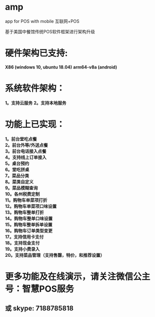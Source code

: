 # amp
app for POS with mobile 互联网+POS

基于美国中餐馆传统POS软件框架进行架构升级

# 硬件架构已支持: 
**X86 (windows 10, ubuntu 18.04)**
**arm64-v8a (android)**

# 系统软件架构：
**1。支持云服务**
**2。支持本地服务**

# 功能上已实现：
**1。前台堂吃点餐**<br/>
**2。前台外等/外送点餐**<br/>
**3。前台电话接入点餐**<br/>
**4。支持线上订单接入**<br/>
**5。桌台预约**<br/>
**6。堂吃拼桌**<br/>
**7。菜品分类**<br/>
**8。菜类自定义**<br/>
**9。菜品模糊查询**<br/>
**10。各州税费定制**<br/>
**11。购物车单菜项打折**<br/>
**12。购物车单菜项口味设置**<br/>
**13。购物车整单打折**<br/>
**14。购物车整单口味设置**<br/>
**15。购物车整单拆单设置**<br/>
**16。购物车订单类型变更**<br/>
**17。支持信用卡支付**<br/>
**18。支持现金支付**<br/>
**19。支持小费录入**<br/>
**20。支持菜品管理（支持售罄，特价，和推荐设置）**<br/>

# 更多功能及在线演示，请关注微信公主号：智慧POS服务 <br/>
## 或 skype: 7188785818

